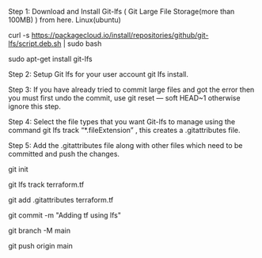 Step 1: Download and Install Git-lfs ( Git Large File Storage(more than 100MB) ) from here.
Linux(ubuntu)

curl -s https://packagecloud.io/install/repositories/github/git-lfs/script.deb.sh | sudo bash

sudo apt-get install git-lfs

Step 2: Setup Git lfs for your user account git lfs install.

Step 3: If you have already tried to commit large files and got the error then you must first undo the commit, use git reset — soft HEAD~1 otherwise ignore this step.

Step 4: Select the file types that you want Git-lfs to manage using the command git lfs track “*.fileExtension” , this creates a .gitattributes file.

Step 5: Add the .gitattributes file along with other files which need to be committed and push the changes.

git init

git lfs track terraform.tf

git add .gitattributes terraform.tf

git commit -m "Adding tf using lfs"

git branch -M main

git push origin main
